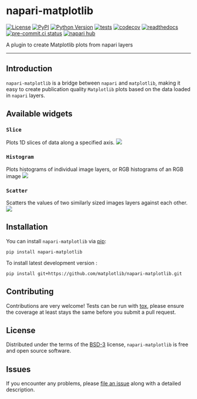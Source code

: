 # napari-matplotlib

[![License](https://img.shields.io/pypi/l/napari-matplotlib.svg?color=green)](https://github.com/matplotlib/napari-matplotlib/raw/main/LICENSE)
[![PyPI](https://img.shields.io/pypi/v/napari-matplotlib.svg?color=green)](https://pypi.org/project/napari-matplotlib)
[![Python Version](https://img.shields.io/pypi/pyversions/napari-matplotlib.svg?color=green)](https://python.org)
[![tests](https://github.com/matplotlib/napari-matplotlib/workflows/tests/badge.svg)](https://github.com/matplotlib/napari-matplotlib/actions)
[![codecov](https://codecov.io/gh/matplotlib/napari-matplotlib/branch/main/graph/badge.svg)](https://codecov.io/gh/matplotlib/napari-matplotlib)
[![readthedocs](https://readthedocs.org/projects/napari-matplotlib/badge/?version=latest)](https://napari-matplotlib.readthedocs.io/en/latest/)
[![pre-commit.ci status](https://results.pre-commit.ci/badge/github/matplotlib/pytest-mpl/master.svg)](https://results.pre-commit.ci/latest/github/matplotlib/pytest-mpl/master)
[![napari hub](https://img.shields.io/endpoint?url=https://api.napari-hub.org/shields/napari-matplotlib)](https://napari-hub.org/plugins/napari-matplotlib)

A plugin to create Matplotlib plots from napari layers

----------------------------------

## Introduction
`napari-matplotlib` is a bridge between `napari` and `matplotlib`, making it easy to create publication quality `Matplotlib` plots based on the data loaded in `napari` layers.

## Available widgets

### `Slice`
Plots 1D slices of data along a specified axis.
![](https://raw.githubusercontent.com/matplotlib/napari-matplotlib/main/examples/slice.png)

### `Histogram`
Plots histograms of individual image layers, or RGB histograms of an RGB image
![](https://raw.githubusercontent.com/matplotlib/napari-matplotlib/main/examples/hist.png)

### `Scatter`
Scatters the values of two similarly sized images layers against each other.
![](https://raw.githubusercontent.com/matplotlib/napari-matplotlib/main/examples/scatter.png)

## Installation

You can install `napari-matplotlib` via [pip]:

    pip install napari-matplotlib



To install latest development version :

    pip install git+https://github.com/matplotlib/napari-matplotlib.git


## Contributing

Contributions are very welcome! Tests can be run with [tox], please ensure
the coverage at least stays the same before you submit a pull request.

## License

Distributed under the terms of the [BSD-3] license,
`napari-matplotlib` is free and open source software.

## Issues

If you encounter any problems, please [file an issue] along with a detailed description.

[@napari]: https://github.com/napari
[BSD-3]: http://opensource.org/licenses/BSD-3-Clause

[file an issue]: https://github.com/dstansby/napari-matplotlib/issues

[napari]: https://github.com/napari/napari
[tox]: https://tox.readthedocs.io/en/latest/
[pip]: https://pypi.org/project/pip/
[PyPI]: https://pypi.org/
